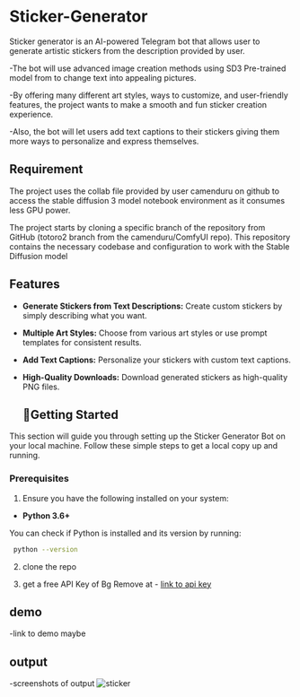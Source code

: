 # Sticker-Generator
Sticker generator is an AI-powered Telegram bot that allows user to generate artistic stickers from the description provided by user.

-The bot will use advanced image creation methods using SD3 Pre-trained model from to change text into appealing pictures.

-By offering many different art styles, ways to customize, and user-friendly features, the project wants to make a smooth and fun sticker creation experience.

-Also, the bot will let users add text captions to their stickers giving them more ways to personalize and express themselves.

## Requirement
The project uses the collab file provided by user camenduru on github to access the stable diffusion 3 model notebook environment as it consumes less GPU power.

The project starts by cloning a specific branch of the repository from GitHub (totoro2 branch from the camenduru/ComfyUI repo). This repository contains the necessary codebase and configuration to work with the Stable Diffusion model


## Features

- **Generate Stickers from Text Descriptions:** Create custom stickers by simply describing what you want.
- **Multiple Art Styles:** Choose from various art styles or use prompt templates for consistent results.
- **Add Text Captions:** Personalize your stickers with custom text captions.
- **High-Quality Downloads:** Download generated stickers as high-quality PNG files.



  ## 🚀Getting Started

This section will guide you through setting up the Sticker Generator Bot on your local machine. Follow these simple steps to get a local copy up and running.

### Prerequisites

1. Ensure you have the following installed on your system:

- **Python 3.6+**

You can check if Python is installed and its version by running:
```bash
 python --version
```
2. clone the repo
   
3. get a free API Key of Bg Remove at -
[link to api key](https://www.remove.bg/api)


## demo
-link to demo maybe

## output
-screenshots of output
![sticker](https://github.com/user-attachments/assets/1db1a608-0964-44c7-a1d8-1427932093de)


